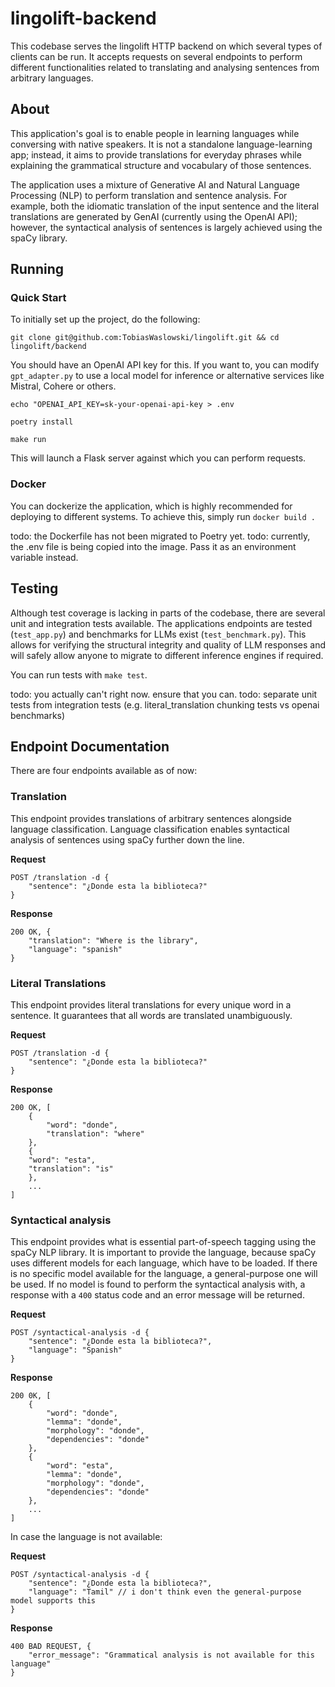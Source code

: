 # lingolift-backend

This codebase serves the lingolift HTTP backend on which several types of clients can be run.
It accepts requests on several endpoints to perform different functionalities related to translating
and analysing sentences from arbitrary languages.

## About

This application's goal is to enable people in learning languages while conversing with native speakers.
It is not a standalone language-learning app; instead, it aims to provide translations for everyday phrases
while explaining the grammatical structure and vocabulary of those sentences.

The application uses a mixture of Generative AI and Natural Language Processing (NLP) to perform translation
and sentence analysis. For example, both the idiomatic translation of the input sentence and the literal
translations are generated by GenAI (currently using the OpenAI API); however, the syntactical analysis of sentences
is largely achieved using the spaCy library.

## Running

### Quick Start

To initially set up the project, do the following:

`git clone git@github.com:TobiasWaslowski/lingolift.git && cd lingolift/backend`

You should have an OpenAI API key for this. If you want to, you can modify `gpt_adapter.py` to use a local model
for inference or alternative services like Mistral, Cohere or others.

`echo "OPENAI_API_KEY=sk-your-openai-api-key > .env`

`poetry install`

`make run`

This will launch a Flask server against which you can perform requests.

### Docker

You can dockerize the application, which is highly recommended for deploying to different systems.
To achieve this, simply run `docker build .`

todo: the Dockerfile has not been migrated to Poetry yet.
todo: currently, the .env file is being copied into the image. Pass it as an environment variable instead.

## Testing

Although test coverage is lacking in parts of the codebase, there are several unit and integration tests available.
The applications endpoints are tested (`test_app.py`) and benchmarks for LLMs exist (`test_benchmark.py`).
This allows for verifying the structural integrity and quality of LLM responses and will safely allow anyone
to migrate to different inference engines if required.

You can run tests with `make test`.

todo: you actually can't right now. ensure that you can.
todo: separate unit tests from integration tests (e.g. literal_translation chunking tests vs openai benchmarks)

## Endpoint Documentation

There are four endpoints available as of now:

### Translation

This endpoint provides translations of arbitrary sentences alongside language classification.
Language classification enables syntactical analysis of sentences using spaCy further down the line.

**Request**

    POST /translation -d {
        "sentence": "¿Donde esta la biblioteca?"
    }

**Response**

    200 OK, {
        "translation": "Where is the library",
        "language": "spanish"
    }

### Literal Translations

This endpoint provides literal translations for every unique word in a sentence. It guarantees that all words are
translated unambiguously.

**Request**

    POST /translation -d {
        "sentence": "¿Donde esta la biblioteca?"
    }

**Response**

    200 OK, [
        {
            "word": "donde",
            "translation": "where"
        },
        {
        "word": "esta",
        "translation": "is"
        },
        ...
    ]

### Syntactical analysis

This endpoint provides what is essential part-of-speech tagging using the spaCy NLP library.
It is important to provide the language, because spaCy uses different models for each language, which have to be loaded.
If there is no specific model available for the language, a general-purpose one will be used.
If no model is found to perform the syntactical analysis with, a response with a `400` status code and an error message
will be returned.

**Request**

    POST /syntactical-analysis -d {
        "sentence": "¿Donde esta la biblioteca?",
        "language": "Spanish"
    }

**Response**

    200 0K, [
        {
            "word": "donde",
            "lemma": "donde",
            "morphology": "donde",
            "dependencies": "donde"
        },
        {
            "word": "esta",
            "lemma": "donde",
            "morphology": "donde",
            "dependencies": "donde"
        },
        ...
    ]

In case the language is not available:

**Request**

    POST /syntactical-analysis -d {
        "sentence": "¿Donde esta la biblioteca?",
        "language": "Tamil" // i don't think even the general-purpose model supports this
    }

**Response**

    400 BAD REQUEST, {
        "error_message": "Grammatical analysis is not available for this language"
    }
